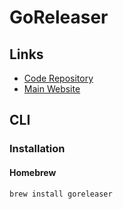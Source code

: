 # GoReleaser

## Links

- [Code Repository](https://github.com/goreleaser/goreleaser)
- [Main Website](https://goreleaser.com)

## CLI

### Installation

#### Homebrew

```sh
brew install goreleaser
```
